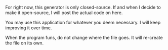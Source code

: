 For right now, this generator is only closed-source. If and when I decide to make it open-source, I will post the actual code on here. 

You may use this application for whatever you deem necessary. I will keep improving it over time. 

When the program funs, do not change where the file goes. It will re-create the file on its own. 


